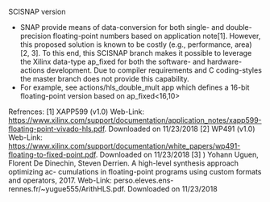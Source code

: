 
SCISNAP version
* SNAP provide means of data-conversion for both single- and double-precision floating-point numbers based on application note[1]. However, this proposed solution is known to be costly (e.g., performance, area) [2, 3]. To this end, this SCISNAP branch makes it possible to leverage the Xilinx data-type ap_fixed for both the software- and hardware-actions development. Due to compiler requirements and C coding-styles the master branch does not provide this capability. 
* For example, see actions/hls_double_mult app which defines a 16-bit floating-point version based on ap_fixed<16,10>


Refrences:
[1] XAPP599 (v1.0) Web-Link: https://www.xilinx.com/support/documentation/application_notes/xapp599-floating-point-vivado-hls.pdf. Downloaded on 11/23/2018
[2] WP491 (v1.0) Web-Link: https://www.xilinx.com/support/documentation/white_papers/wp491-floating-to-fixed-point.pdf. Downloaded on 11/23/2018
[3] ) Yohann Uguen, Florent De Dinechin, Steven Derrien. A high-level synthesis approach optimizing ac-
cumulations in floating-point programs using custom formats and operators, 2017. Web-Link: perso.eleves.ens-rennes.fr/~yugue555/ArithHLS.pdf. Downloaded on 11/23/2018

